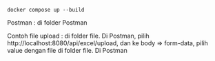 ```
docker compose up --build
```

Postman : di folder Postman <br/>

Contoh file upload : di folder file. Di Postman, pilih http://localhost:8080/api/excel/upload, dan ke body => form-data, pilih value dengan file di folder file. Di Postman